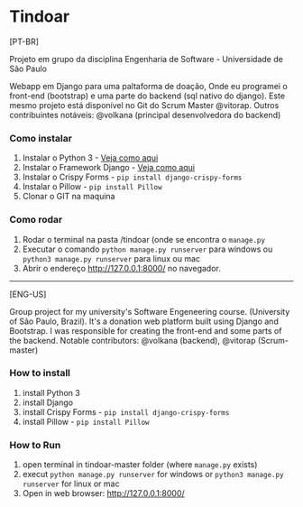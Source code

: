 # Tindoar

[PT-BR]

Projeto em grupo da disciplina Engenharia de Software - Universidade de São Paulo

Webapp em Django para uma paltaforma de doação, Onde eu programei o front-end (bootstrap) e uma parte do backend (sql nativo do django).
Este mesmo projeto está disponível no Git do Scrum Master @vitorap.
Outros contribuintes notáveis: @volkana (principal desenvolvedora do backend)

### Como instalar
1. Instalar o Python 3 - [Veja como aqui](https://pt.wikihow.com/Instalar-o-Python "Veja como aqui")
1. Instalar o Framework Django - [Veja como aqui](https://docs.djangoproject.com/pt-br/2.2/howto/windows/ "Veja como aqui")
1. Instalar o Crispy Forms - `pip install django-crispy-forms`
1. Instalar o Pillow - `pip install Pillow`
1. Clonar o GIT na maquina

### Como rodar
1. Rodar o terminal na pasta /tindoar (onde se encontra o `manage.py`
1. Executar o comando `python manage.py runserver` para windows ou `python3 manage.py runserver` para linux ou mac
1.  Abrir o endereço http://127.0.0.1:8000/ no navegador.

_______________________________________________________________________________________________________

[ENG-US]

Group project for my university's Software Engeneering course. (University of São Paulo, Brazil).
It's a donation web platform built using Django and Bootstrap. 
I was responsible for creating the front-end and some parts of the backend.
Notable contributors: @volkana (backend), @vitorap (Scrum-master)

### How to install
1. install Python 3
1. install Django
1. install Crispy Forms - `pip install django-crispy-forms`
1. install Pillow - `pip install Pillow`

### How to Run
1. open terminal in tindoar-master folder (where `manage.py` exists)
1. execut `python manage.py runserver` for windows or `python3 manage.py runserver` for linux or mac
1.  Open in web browser: http://127.0.0.1:8000/
